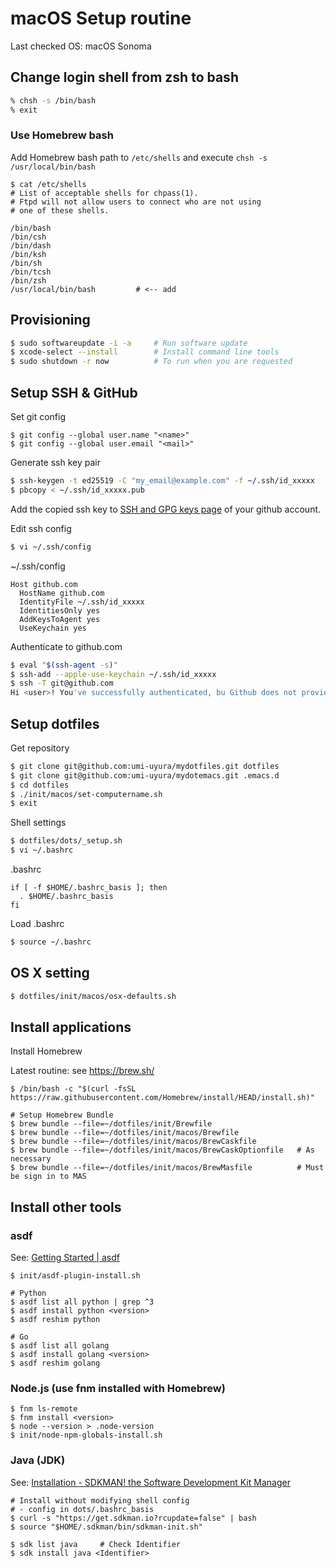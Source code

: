 macOS Setup routine
====================

Last checked OS: macOS Sonoma


Change login shell from zsh to bash
------------------------------------

```zsh
% chsh -s /bin/bash
% exit
```

### Use Homebrew bash

Add Homebrew bash path to `/etc/shells` and execute `chsh -s /usr/local/bin/bash`

```
$ cat /etc/shells
# List of acceptable shells for chpass(1).
# Ftpd will not allow users to connect who are not using
# one of these shells.

/bin/bash
/bin/csh
/bin/dash
/bin/ksh
/bin/sh
/bin/tcsh
/bin/zsh
/usr/local/bin/bash         # <-- add
```


Provisioning
------------

```bash
$ sudo softwareupdate -i -a     # Run software update
$ xcode-select --install        # Install command line tools
$ sudo shutdown -r now          # To run when you are requested
```


Setup SSH & GitHub
------------------

Set git config

```
$ git config --global user.name "<name>"
$ git config --global user.email "<mail>"
```

Generate ssh key pair

```bash
$ ssh-keygen -t ed25519 -C "my_email@example.com" -f ~/.ssh/id_xxxxx
$ pbcopy < ~/.ssh/id_xxxxx.pub
```

Add the copied ssh key to [SSH and GPG keys page](https://github.com/settings/keys) of your github account.

Edit ssh config

```bash
$ vi ~/.ssh/config
```

~/.ssh/config

```
Host github.com
  HostName github.com
  IdentityFile ~/.ssh/id_xxxxx
  IdentitiesOnly yes
  AddKeysToAgent yes
  UseKeychain yes
```

Authenticate to github.com

```bash
$ eval "$(ssh-agent -s)"
$ ssh-add --apple-use-keychain ~/.ssh/id_xxxxx
$ ssh -T git@github.com
Hi <user>! You've successfully authenticated, bu Github does not provide shell access.
```

Setup dotfiles
--------------

Get repository

```bash
$ git clone git@github.com:umi-uyura/mydotfiles.git dotfiles
$ git clone git@github.com:umi-uyura/mydotemacs.git .emacs.d
$ cd dotfiles
$ ./init/macos/set-computername.sh
$ exit
```

Shell settings

```bash
$ dotfiles/dots/_setup.sh
$ vi ~/.bashrc
```

.bashrc

```
if [ -f $HOME/.bashrc_basis ]; then
  . $HOME/.bashrc_basis
fi
```

Load .bashrc

```bash
$ source ~/.bashrc
```


OS X setting
------------

```bash
$ dotfiles/init/macos/osx-defaults.sh
```


Install applications
--------------------

Install Homebrew

Latest routine: see https://brew.sh/

```
$ /bin/bash -c "$(curl -fsSL https://raw.githubusercontent.com/Homebrew/install/HEAD/install.sh)"

# Setup Homebrew Bundle
$ brew bundle --file=~/dotfiles/init/Brewfile
$ brew bundle --file=~/dotfiles/init/macos/Brewfile
$ brew bundle --file=~/dotfiles/init/macos/BrewCaskfile
$ brew bundle --file=~/dotfiles/init/macos/BrewCaskOptionfile   # As necessary
$ brew bundle --file=~/dotfiles/init/macos/BrewMasfile          # Must be sign in to MAS
```


Install other tools
-------------------

### asdf

See: [Getting Started | asdf](https://asdf-vm.com/guide/getting-started.html)

```shell
$ init/asdf-plugin-install.sh

# Python
$ asdf list all python | grep ^3
$ asdf install python <version>
$ asdf reshim python

# Go
$ asdf list all golang
$ asdf install golang <version>
$ asdf reshim golang
```

### Node.js (use fnm installed with Homebrew)

```shell
$ fnm ls-remote
$ fnm install <version>
$ node --version > .node-version
$ init/node-npm-globals-install.sh
```

### Java (JDK)

See: [Installation - SDKMAN! the Software Development Kit Manager](https://sdkman.io/install)


```shell
# Install without modifying shell config
# - config in dots/.bashrc_basis
$ curl -s "https://get.sdkman.io?rcupdate=false" | bash
$ source "$HOME/.sdkman/bin/sdkman-init.sh"

$ sdk list java     # Check Identifier
$ sdk install java <Identifier>
```
